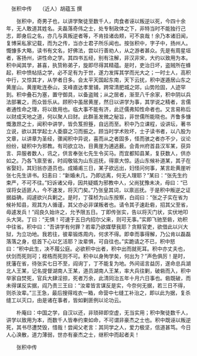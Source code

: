 　张积中传　　（近人）胡蕴玉 撰

　　张积中，奇男子也，以讲学聚徒至数千人，肉食者诬以叛逆以死，今四十余年，无人敢道其姓名。夫磊落奇伟之士，处专制政体之下，非特当时不能独行己志，即身后之名，亦几与真叛逆者等，不肯挂诸齿颊，可不哀哉！余乃本诸旧闻，复博采私家记载，而为之传，当亦士君子所乐闻也。按张积中，字子中，扬州人。慨慷多大略，读书有文名，好佛法，尝以行善劝人，从之游者甚众。先是有周星垣者，客扬州，讲性命之学。其四书五经，别有注解，非汉非宋，大约以致用为本。积中闻其学，甚喜，执贽称弟子，旋即尽得其精蕴。是时，吏治日坏，盗贼所在蜂起，积中愤帖括之学，必不足有为于世，遂力发挥其学而光大之；一时士人，高积中行，又惊其才，从学者日多。会太平天国起东南，天下云扰，积中遂遁居山东之黄崖山。黄崖毗连泰山，支峰直达孝里铺，跨常清肥城之郊，山势险固，人迹罕到。积中叠石为塞，置守御具，以备盗贼；从之居者，渐至八千余家，积中阴以兵法部署之，而众皆乐从。顾积中虽居黄崖，然日以讲学为事，其学说之精者，言儒者通性命之理，将以致用也。临大事不能有济，此迂儒弗知性命者也。又言易称后以财成天地之道，何以聚人曰财。此群圣发微之秘旨，非世儒所能晓也。齐鲁多慷慨激昂之士，闻积中讲学，皆负笈担簦，自远而至。积中乃立课程，设讲坛，著书立说，欲以其学起士人委靡之习而振之。顾当时学术败坏，士子读书者，以八股为文章，以讲章为圣经，骤闻积中异说，喜而从之者固多，怪而骇之者亦不少，议论纷纷，疑积中为邪教。有司欲立功，目黄崖为逋逃薮。会青州府首县汉军某，获异言、异服者数人，讯之，供言奉张七先生令买马。而宜都知县某，复获数人，供亦如之。乃各飞禀至省，时阎敬铭为山东巡抚，得禀大惊。适山东候补道某，其子在省娶妇，其妇翁亦道员也。成婚甫三日，某子欲远出，妇怪问何事，某言赴黄崖听张七先生讲书。妇恚曰：“新婚未几，乃即远离，何无人理耶？”某曰：“张先生约束严，不可不往。”妇诉诸父母，因共疑婿为邪教中人，父尚犹豫未决，母曰：“已误将女适匪人，今不速发，将灭门矣。”乃张皇其词，以禀巡抚。于是积中叛逆之证据益确，阎遽欲兴兵剿之。是时，丁葆桢为山东按察，白阎曰：“张之子实在省为候补知县，观其为人循谨，其父亦必非谋叛者也。请令其子速赴砦，招其父至省，毋遽发兵！”阎良久始许之，允予限五日。丁即传张实，告以将灭门状，实伏地叩头大哭。丁曰：“无惧！可速于五日内招尔父来，则可无事。”实即飞驰至砦，劝积中往省。积中曰：“吾讲学有何罪？若辈乃欲媒孽我耶？贪黩官吏，欲借此以兴大狱，为立功地。我若往，彼辈锻炼周内，何求不得。即幸而事得解，乃公肯以磊磊落落之身，低首下心以乞活耶？汝辈惧，可自往也。”实跪请之不已，积中怒曰：“积中此生，决不履公庭。必欲积中出者，积中出而就死耳。积中亦丈夫也，伏剑而死则可；桎梏而死则不可。积中以身殉学矣，何出为？”声色俱厉！是时，抚藩在省，待张实七日不至，阎询丁，丁不能复为地。外间谣言益厉，遂命总兵湖北人王某，记名提督湖南人王某，道员湖南人王某，率大兵往剿，破砦而入，积中举家自焚死，官兵大肆淫掠，死者万余，此清同治五年十月六日事也。砦既破，而未得谋反实据，阎乃责三王曰：“汝辈皆言谋反是实，今奈何无据，若三日不得，则杀汝辈。”三王急，最后搜得戏衣一箱，命营中七缝工补治之，即以此为据，复杀缝工以灭口，由是诸在事者，皆如剿匪例以论功云。

　　朴庵曰：中国之学，自汉以还，非琐碎即空虚，无当实用；积中聚徒数千人，讲学以致用为本，而数千人皆奉约束如命，不可谓非豪杰之士也。积中既诬以叛逆死，其书尽遭焚毁，惜哉！尝闻父老言：其同学之人，爱力极坚，信道甚笃。今日人心涣散，道力薄弱，世亦有豪杰之士，继积中而起者夫！

　　张积中传


